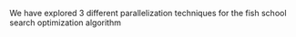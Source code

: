 We have explored 3 different parallelization techniques for the fish school search optimization algorithm
